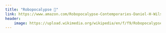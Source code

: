 ```yaml
---
title: "Robopocalypse 🤖️"
link: https://www.amazon.com/Robopocalypse-Contemporaries-Daniel-H-Wilson/dp/0307740803
header:
    image: https://upload.wikimedia.org/wikipedia/en/f/f9/Robopocalypse_Book_Cover.jpg
---
```

